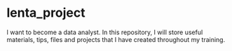 # lenta_project
I want to become a data analyst. In this repository, I will store useful materials, tips, files and projects that I have created throughout my training.
